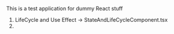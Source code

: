 This is a test application for dummy React stuff

1) LifeCycle and Use Effect -> StateAndLifeCycleComponent.tsx
2) 